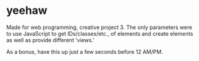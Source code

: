 yeehaw
========================== 
Made for web programming, creative project 3. The only parameters were to use JavaScript to get IDs/classes/etc., of elements and create elements as well as provide different 'views.' 

As a bonus, have this up just a few seconds before 12 AM/PM. 
